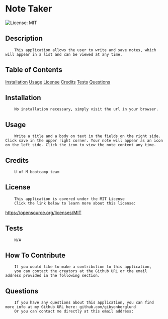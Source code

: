 # Note Taker
![License: MIT](https://img.shields.io/badge/License-MIT-yellow.svg)

## Description
        This application allows the user to write and save notes, which will appear in a list and can be viewed at any time.

## Table of Contents
[Installation](#Installation)
[Usage](#Usage)
[License](#License)
[Credits](#Credits)
[Tests](#Tests)
[Questions](#Questions)

## Installation
        No installation necessary, simply visit the url in your browser.

## Usage
        Write a title and a body on text in the fields on the right side. Click save in the upper right corner. Your note will appear as an icon on the left side. Click the icon to view the note content any time.

## Credits
        U of M bootcamp team

## License
        This application is covered under the MIT License
        Click the link below to learn more about this license:
https://opensource.org/licenses/MIT

## Tests
        N/A

## How To Contribute
        If you would like to make a contribution to this application,
        you can contact the creators at the Github URL or the email address provided in the following section.

## Questions
        If you have any questions about this application, you can find more info at my Github URL here: github.com/gibsonberglund
        Or you can contact me directly at this email address: 
    
